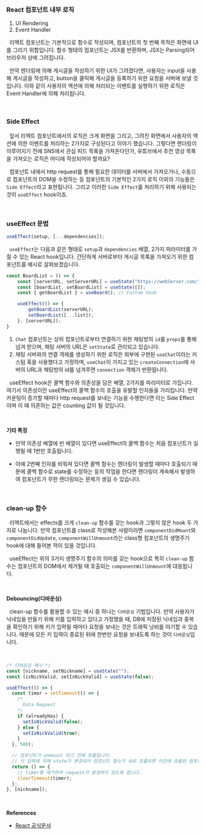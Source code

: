 ### React 컴포넌트 내부 로직

1. UI Rendering
2. Event Handler

&nbsp;&nbsp;리액트 컴포넌트는 기본적으로 함수로 작성되며, 컴포넌트의 첫 번째 목적은 화면에 UI를 그리기 위함입니다. 함수 형태의 컴포넌트는 JSX를 반환하며, JSX는 Parsing되어 브라우저 상에 그려집니다.

&nbsp;&nbsp;만약 렌더링에 의해 게시글을 작성하기 위한 UI가 그려졌다면, 사용자는 input을 사용해 게시글을 작성하고, button을 클릭해 게시글을 등록하기 위한 요청을 서버에 보낼 것 입니다. 이와 같이 사용자의 액션에 의해 처리되는 이벤트를 실행하기 위한 로직은 Event Handler에 의해 처리됩니다.

<br>

### Side Effect

&nbsp;&nbsp;앞서 리액트 컴포넌트에서의 로직은 크게 화면을 그리고, 그려진 화면에서 사용자의 액션에 의한 이벤트를 처리하는 2가지로 구성된다고 이야기 했습니다. 그렇다면 렌더링이 이루어지기 전에 SNS에서 관심 피드 목록을 가져온다던가, 유튜브에서 추천 영상 목록을 가져오는 로직은 어디에 작성되어야 할까요?

&nbsp;&nbsp;컴포넌트 내에서 http request를 통해 필요한 데이터를 서버에서 가져오거나, 수동으로 컴포넌트의 DOM을 수정하는 등 컴포넌트의 기본적인 2가지 로직 이외의 기능들은 `Side Effect`라고 표현됩니다. 그리고 이러한 `Side Effect`를 처리하기 위해 사용되는 것이 `useEffect` hook이죠.

<br>

### useEffect 문법

```javascript
useEffect(setup, [...dependencies]);
```

&nbsp;&nbsp;`useEffect`는 다음과 같은 형태로 `setup`과 `dependencies` 배열, 2가지 파라미터를 가질 수 있는 React hook입니다. 간단하게 서버로부터 게시글 목록을 가져오기 위한 컴포넌트를 예시로 살펴보겠습니다.


```javascript
const BoardList = () => {
	const [serverURL, setServerURL] = useState("https://webServer.com/");
	const [boardList, setBoardList] = useState([]);
	const { getBoardList } = useBoard(); // Custom hook

	useEffect(() => {
		getBoardList(serverURL);
		setBoardList([...list]);
	}, [serverURL]);
}
```

1. `Chat` 컴포넌트는 상위 컴포넌트로부터 연결하기 위한 채팅방의 `id`를 `props`를 통해 넘겨 받으며, 채팅 서버의 URL은 `setState`로 관리되고 있습니다.
2. 채팅 서버와의 연결 객체를 생성하기 위한 로직은 외부에 구현된 `useChat`이라는 커스텀 훅을 사용했다고 가정하며, `useChat`이 가지고 있는 `createConnection`에 서버의 URL과 채팅방의 id를 넘겨주면 `connection` 객체가 반환됩니다.


&nbsp;&nbsp;useEffect hook은 콜백 함수와 의존성을 담은 배열, 2가지를 파리미터로 가집니다. 여기서 의존성이란 useEffect의 콜백 함수의 호출을 유발할 인자들을 가리킵니다. 만약 카운팅이 증가할 때마다 http request를 보내는 기능을 수행한다면 이는 Side Effect이며 이 때 의존하는 값은 counting 값이 될 것입니다.

<br>

**기타 특징**

- 만약 의존성 배열에 빈 배열이 있다면 useEffect의 콜백 함수는 처음 컴포넌트가 실행될 때 1번만 호출됩니다.

- 아예 2번째 인자를 비워져 있다면 콜백 함수는 렌더링이 발생할 때마다 호출되기 때문에 콜백 함수로 state를 수정하는 등의 작업을 한다면 렌더링이 계속해서 발생하여 컴포넌트가 무한 렌더링되는 문제가 생길 수 있습니다.

<br>

### clean-up 함수

&nbsp;&nbsp;리액트에서는 effects를 크게 `clean-up` 함수를 갖는 hook과 그렇지 않은 hook 두 가지로 나눕니다. 만약 컴포넌트를 class로 작성해본 사람이라면 `componentDidMount`와 `componentDidUpdate`, `componentWillUnmount`라는 class형 컴포넌트의 생명주기 hook에 대해 들어본 적이 있을 것입니다.

&nbsp;&nbsp;useEffect는 위의 3가지 생명주기 함수의 의미를 갖는 hook으로 특히 `clean-up` 함수는 컴포넌트의 DOM에서 제거될 때 호출되는 `componentWillUnmount`에 대응됩니다.

<br>

**Debouncing(디바운싱)**

&nbsp;&nbsp;clean-up 함수를 활용할 수 있는 예시 중 하나는 `디바운싱` 기법입니다. 만약 사용자가 닉네임을 만들기 위해 키를 입력하고 있다고 가정했을 때, DB에 저장된 닉네임과 중복을 확인하기 위해 키가 입력될 때마다 요청을 보내는 것은 트래픽 낭비를 야기할 수 있습니다. 때문에 모든 키 입력이 종료된 뒤에 한번만 요청을 보내도록 하는 것이 `디바운싱`입니다.

<br>

```javascript
/* 디바운싱 예시 */
const [nickname, setNickname] = useState("");
const [isNickValid, setIsNickValid] = useState(false);

useEffect(() => {
  const timer = setTimeout(() => {
    /*
      Data Request
    */
    if (alreadyHas) {
      setIsNickValid(false);
    } else {
      setIsNickValid(true);
    }
  }, 500);

  // 컴포넌트가 unmount 되기 전에 호출됩니다.
  // 키 입력에 의해 state가 변경되어 컴포넌트 함수가 새로 호출되면 이전에 호출된 컴포넌트는 unmount됩니다.
  return () => {
    // timer를 제거하여 request가 발생하지 않도록 합니다.
    clearTimeout(timer);
  };
}, [nickname]);
```

<br>

**References**
- [React 공식문서](https://react.dev/reference/react/useEffect)